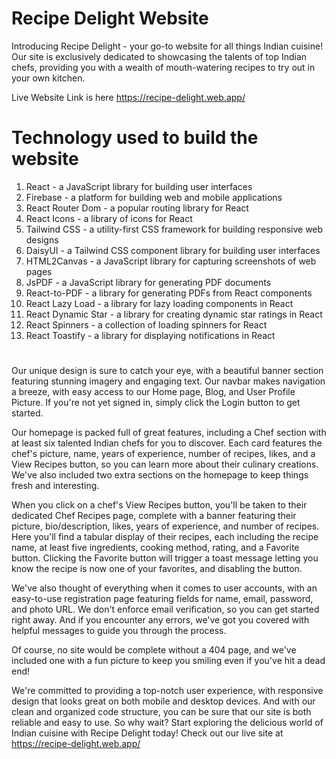 
# Recipe Delight Website

Introducing Recipe Delight - your go-to website for all things Indian cuisine! Our site is exclusively dedicated to showcasing the talents of top Indian chefs, providing you with a wealth of mouth-watering recipes to try out in your own kitchen.



Live Website Link is here https://recipe-delight.web.app/

# Technology used to build the website
1. React - a JavaScript library for building user interfaces
2. Firebase - a platform for building web and mobile applications
3. React Router Dom - a popular routing library for React
4. React Icons - a library of icons for React
5. Tailwind CSS - a utility-first CSS framework for building responsive web designs
6. DaisyUI - a Tailwind CSS component library for building user interfaces
7. HTML2Canvas - a JavaScript library for capturing screenshots of web pages
8. JsPDF - a JavaScript library for generating PDF documents
9. React-to-PDF - a library for generating PDFs from React components
10. React Lazy Load - a library for lazy loading components in React
11. React Dynamic Star - a library for creating dynamic star ratings in React
12. React Spinners - a collection of loading spinners for React
13. React Toastify - a library for displaying notifications in React

#


Our unique design is sure to catch your eye, with a beautiful banner section featuring stunning imagery and engaging text. Our navbar makes navigation a breeze, with easy access to our Home page, Blog, and User Profile Picture. If you're not yet signed in, simply click the Login button to get started.

Our homepage is packed full of great features, including a Chef section with at least six talented Indian chefs for you to discover. Each card features the chef's picture, name, years of experience, number of recipes, likes, and a View Recipes button, so you can learn more about their culinary creations. We've also included two extra sections on the homepage to keep things fresh and interesting.

When you click on a chef's View Recipes button, you'll be taken to their dedicated Chef Recipes page, complete with a banner featuring their picture, bio/description, likes, years of experience, and number of recipes. Here you'll find a tabular display of their recipes, each including the recipe name, at least five ingredients, cooking method, rating, and a Favorite button. Clicking the Favorite button will trigger a toast message letting you know the recipe is now one of your favorites, and disabling the button.

We've also thought of everything when it comes to user accounts, with an easy-to-use registration page featuring fields for name, email, password, and photo URL. We don't enforce email verification, so you can get started right away. And if you encounter any errors, we've got you covered with helpful messages to guide you through the process.

Of course, no site would be complete without a 404 page, and we've included one with a fun picture to keep you smiling even if you've hit a dead end!

We're committed to providing a top-notch user experience, with responsive design that looks great on both mobile and desktop devices. And with our clean and organized code structure, you can be sure that our site is both reliable and easy to use. So why wait? Start exploring the delicious world of Indian cuisine with Recipe Delight today! Check out our live site at https://recipe-delight.web.app/
